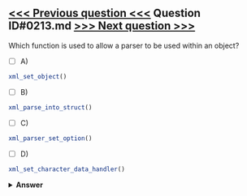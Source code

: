 [<<< Previous question <<<](0212.md)   Question ID#0213.md   [>>> Next question >>>](0214.md)
---

Which function is used to allow a parser to be used within an object?

- [ ] A)
```php
xml_set_object()
```

- [ ] B)
```php
xml_parse_into_struct()
```

- [ ] C)
```php
xml_parser_set_option()
```

- [ ] D)
```php
xml_set_character_data_handler()
```


<details><summary><b>Answer</b></summary>
<p>
  Answer: <strong>A</strong>
</p>
</details>

